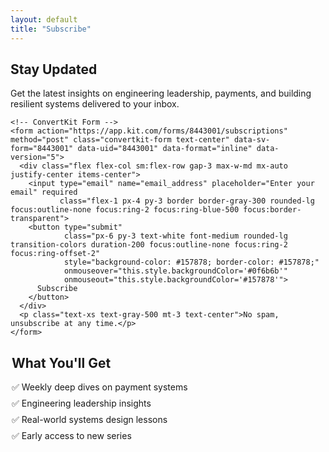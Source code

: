 ```yaml
---
layout: default
title: "Subscribe"
---
```

<section class="py-10 pt-16">
  <div class="mx-auto max-w-3xl text-center">
    <h2 class="text-2xl font-semibold mb-4">Stay Updated</h2>
    <p class="text-gray-600 mb-6">Get the latest insights on engineering leadership, payments, and building resilient systems delivered to your inbox.</p>

    <!-- ConvertKit Form -->
    <form action="https://app.kit.com/forms/8443001/subscriptions" method="post" class="convertkit-form text-center" data-sv-form="8443001" data-uid="8443001" data-format="inline" data-version="5">
      <div class="flex flex-col sm:flex-row gap-3 max-w-md mx-auto justify-center items-center">
        <input type="email" name="email_address" placeholder="Enter your email" required 
               class="flex-1 px-4 py-3 border border-gray-300 rounded-lg focus:outline-none focus:ring-2 focus:ring-blue-500 focus:border-transparent">
        <button type="submit" 
                class="px-6 py-3 text-white font-medium rounded-lg transition-colors duration-200 focus:outline-none focus:ring-2 focus:ring-offset-2"
                style="background-color: #157878; border-color: #157878;"
                onmouseover="this.style.backgroundColor='#0f6b6b'"
                onmouseout="this.style.backgroundColor='#157878'">
          Subscribe
        </button>
      </div>
      <p class="text-xs text-gray-500 mt-3 text-center">No spam, unsubscribe at any time.</p>
    </form>
  </div>
</section>

  <div class="card" style="max-width: 500px; margin: 0 auto;">
    <h2 class="text-xl font-semibold mb-4">What You'll Get</h2>
    <ul style="text-align: left; margin-bottom: 2rem;">
      <li style="margin-bottom: 0.5rem;">✅ Weekly deep dives on payment systems</li>
      <li style="margin-bottom: 0.5rem;">✅ Engineering leadership insights</li>
      <li style="margin-bottom: 0.5rem;">✅ Real-world systems design lessons</li>
      <li style="margin-bottom: 0.5rem;">✅ Early access to new series</li>
    </ul>
    
  <!-- Newsletter form will be embedded here by the layout -->
  </div>

<style>
ul {
  list-style: none;
  padding: 0;
}

ul li {
  padding-left: 0;
}
</style>

